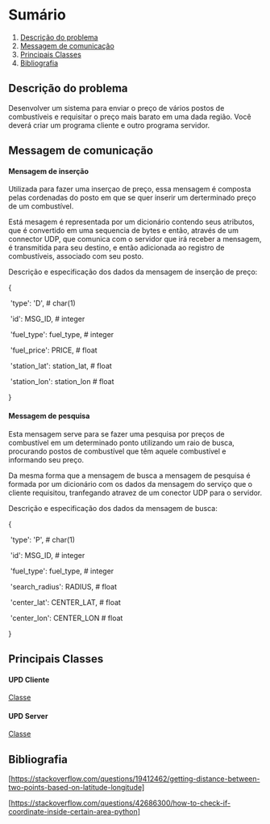 

# Sumário

1. [Descrição do problema](#descrição-do-problema)
2. [Messagem de comunicação](#messagem-de-comunicação)
3. [Principais Classes](#principais-classes)
4. [Bibliografia](#bibliografia)



## Descrição do problema

Desenvolver um sistema para enviar o preço de vários postos de combustíveis e requisitar o preço mais barato em uma dada região. Você deverá criar um programa cliente e outro programa servidor.



## Messagem de comunicação

#### Mensagem de inserção

Utilizada para fazer uma inserçao de preço, essa mensagem é composta pelas cordenadas do posto em que se quer inserir um derterminado preço de um combustível. 



Está mesagem é representada por um dicionário contendo seus atributos, que é convertido em uma sequencia de bytes e então, através de um connector UDP, que comunica com o servidor que irá receber a mensagem, é transmitida para seu destino, e então adicionada ao registro de combustíveis, associado com seu posto.



Descrição e especificação dos dados da mensagem de inserção de preço:

{

​	'type': 'D', # char(1)

​	'id': MSG_ID, # integer

​	'fuel_type': fuel_type, # integer

​	'fuel_price': PRICE, # float

​	'station_lat': station_lat, # float

​	'station_lon': station_lon # float

}



#### Messagem de pesquisa

Esta mensagem serve para se fazer uma pesquisa por preços de combustível em um determinado ponto utilizando um raio de busca, procurando postos de combustível que têm aquele combustível e informando seu preço. 



Da mesma forma que a mensagem de busca a mensagem de pesquisa é formada por um dicionário com os dados da mensagem do serviço que o cliente requisitou, tranfegando atravez de um conector UDP para o servidor. 



Descrição e especificação dos dados da mensagem de busca:

{

​	'type': 'P', # char(1)

​	'id': MSG_ID, # integer

​	'fuel_type': fuel_type, # integer

​	'search_radius': RADIUS, # float

​	'center_lat': CENTER_LAT, # float

​	'center_lon': CENTER_LON # float

}


## Principais Classes

#### UPD Cliente
[Classe](/app/client/udp_client.py)


#### UPD Server
[Classe](/app/srver/udp_server.py)



## Bibliografia

[https://stackoverflow.com/questions/19412462/getting-distance-between-two-points-based-on-latitude-longitude]

[https://stackoverflow.com/questions/42686300/how-to-check-if-coordinate-inside-certain-area-python]




